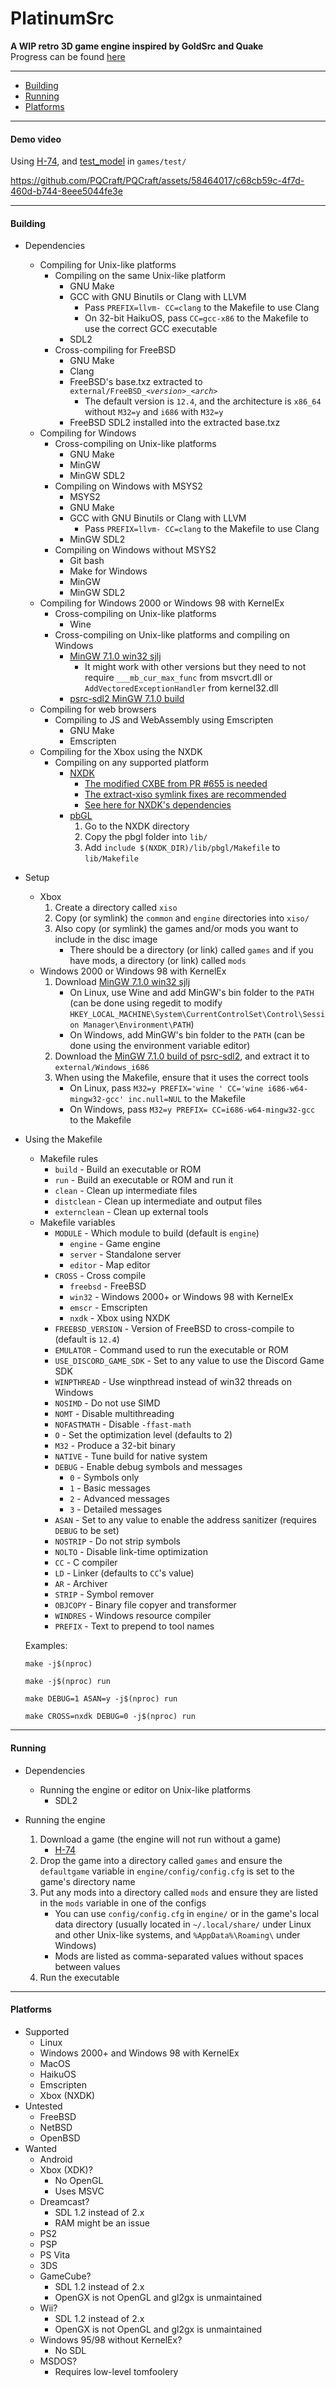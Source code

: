 # PlatinumSrc
**A WIP retro 3D game engine inspired by GoldSrc and Quake**<br>
Progress can be found [here](TODO.md)

---
- [Building](#Building)
- [Running](#Running)
- [Platforms](#Platforms)

---
#### Demo video
Using [H-74](https://github.com/PQCraft/H-74), and [test_model](https://github.com/PQCraft/PQCraft/raw/master/test_model.p3m) in `games/test/`

https://github.com/PQCraft/PQCraft/assets/58464017/c68cb59c-4f7d-460d-b744-8eee5044fe3e

---
#### Building
- Dependencies
    - Compiling for Unix-like platforms
        - Compiling on the same Unix-like platform
            - GNU Make
            - GCC with GNU Binutils or Clang with LLVM
                - Pass `PREFIX=llvm- CC=clang` to the Makefile to use Clang
                - On 32-bit HaikuOS, pass `CC=gcc-x86` to the Makefile to use the correct GCC executable
            - SDL2
        - Cross-compiling for FreeBSD
            - GNU Make
            - Clang
            - FreeBSD's base.txz extracted to <code>external/FreeBSD_<i>\<version\></i>_<i>\<arch\></i></code>
                - The default version is `12.4`, and the architecture is `x86_64` without `M32=y` and `i686` with `M32=y`
            - FreeBSD SDL2 installed into the extracted base.txz
    - Compiling for Windows
        - Cross-compiling on Unix-like platforms
            - GNU Make
            - MinGW
            - MinGW SDL2
        - Compiling on Windows with MSYS2
            - MSYS2
            - GNU Make
            - GCC with GNU Binutils or Clang with LLVM
                - Pass `PREFIX=llvm- CC=clang` to the Makefile to use Clang
            - MinGW SDL2
        - Compiling on Windows without MSYS2
            - Git bash
            - Make for Windows
            - MinGW
            - MinGW SDL2
    - Compiling for Windows 2000 or Windows 98 with KernelEx
        - Cross-compiling on Unix-like platforms
            - Wine
        - Cross-compiling on Unix-like platforms and compiling on Windows
            - [MinGW 7.1.0 win32 sjlj](https://sourceforge.net/projects/mingw-w64/files/Toolchains%20targetting%20Win32/Personal%20Builds/mingw-builds/7.1.0/threads-win32/sjlj/i686-7.1.0-release-win32-sjlj-rt_v5-rev2.7z/download)
                - It might work with other versions but they need to not require `___mb_cur_max_func` from msvcrt.dll or `AddVectoredExceptionHandler` from kernel32.dll
            - [psrc-sdl2 MinGW 7.1.0 build](https://github.com/PQCraft/psrc-sdl2/releases/latest/download/SDL2-devel-2.29.0-mingw-7.1.0.zip)
    - Compiling for web browsers
        - Compiling to JS and WebAssembly using Emscripten
            - GNU Make
            - Emscripten
    - Compiling for the Xbox using the NXDK
        - Compiling on any supported platform
            - [NXDK](https://github.com/XboxDev/nxdk)
                - [The modified CXBE from PR #655 is needed](https://github.com/PQCraft/nxdk/tree/master/tools/cxbe)
                - [The extract-xiso symlink fixes are recommended](https://github.com/PQCraft/extract-xiso)
                - [See here for NXDK's dependencies](https://github.com/XboxDev/nxdk/wiki/Install-the-Prerequisites)
            - [pbGL](https://github.com/fgsfdsfgs/pbgl)
                1. Go to the NXDK directory
                2. Copy the pbgl folder into `lib/`
                3. Add `include $(NXDK_DIR)/lib/pbgl/Makefile` to `lib/Makefile`

- Setup
    - Xbox
        1. Create a directory called `xiso`
        2. Copy \(or symlink\) the `common` and `engine` directories into `xiso/`
        3. Also copy \(or symlink\) the games and/or mods you want to include in the disc image
            - There should be a directory \(or link\) called `games` and if you have mods, a directory \(or link\) called `mods`
    - Windows 2000 or Windows 98 with KernelEx
        1. Download [MinGW 7.1.0 win32 sjlj](https://sourceforge.net/projects/mingw-w64/files/Toolchains%20targetting%20Win32/Personal%20Builds/mingw-builds/7.1.0/threads-win32/sjlj/i686-7.1.0-release-win32-sjlj-rt_v5-rev2.7z/download)
            - On Linux, use Wine and add MinGW's bin folder to the `PATH` \(can be done using regedit to modify `HKEY_LOCAL_MACHINE\System\CurrentControlSet\Control\Session Manager\Environment\PATH`\)
            - On Windows, add MinGW's bin folder to the `PATH` \(can be done using the environment variable editor\)
        2. Download the [MinGW 7.1.0 build of psrc-sdl2](https://github.com/PQCraft/psrc-sdl2/releases/latest/download/SDL2-devel-2.29.0-mingw-7.1.0.zip), and extract it to `external/Windows_i686`
        3. When using the Makefile, ensure that it uses the correct tools
            - On Linux, pass `M32=y PREFIX='wine ' CC='wine i686-w64-mingw32-gcc' inc.null=NUL` to the Makefile
            - On Windows, pass `M32=y PREFIX= CC=i686-w64-mingw32-gcc` to the Makefile

- Using the Makefile
    - Makefile rules
        - `build` - Build an executable or ROM
        - `run` - Build an executable or ROM and run it
        - `clean` - Clean up intermediate files
        - `distclean` - Clean up intermediate and output files
        - `externclean` - Clean up external tools
    - Makefile variables
        - `MODULE` - Which module to build \(default is `engine`\)
            - `engine` - Game engine
            - `server` - Standalone server
            - `editor` - Map editor
        - `CROSS` - Cross compile
            - `freebsd` - FreeBSD
            - `win32` - Windows 2000+ or Windows 98 with KernelEx
            - `emscr` - Emscripten
            - `nxdk` - Xbox using NXDK
        - `FREEBSD_VERSION` - Version of FreeBSD to cross-compile to \(default is `12.4`\)
        - `EMULATOR` - Command used to run the executable or ROM
        - `USE_DISCORD_GAME_SDK` - Set to any value to use the Discord Game SDK
        - `WINPTHREAD` - Use winpthread instead of win32 threads on Windows
        - `NOSIMD` - Do not use SIMD
        - `NOMT` - Disable multithreading
        - `NOFASTMATH` - Disable `-ffast-math`
        - `O` - Set the optimization level \(defaults to 2\)
        - `M32` - Produce a 32-bit binary
        - `NATIVE` - Tune build for native system
        - `DEBUG` - Enable debug symbols and messages
            - `0` - Symbols only
            - `1` - Basic messages
            - `2` - Advanced messages
            - `3` - Detailed messages
        - `ASAN` - Set to any value to enable the address sanitizer \(requires `DEBUG` to be set\)
        - `NOSTRIP` - Do not strip symbols
        - `NOLTO` - Disable link-time optimization
        - `CC` - C compiler
        - `LD` - Linker \(defaults to `CC`'s value\)
        - `AR` - Archiver
        - `STRIP` - Symbol remover
        - `OBJCOPY` - Binary file copyer and transformer
        - `WINDRES` - Windows resource compiler
        - `PREFIX` - Text to prepend to tool names

    Examples:
    ```
    make -j$(nproc)
    ```
    ```
    make -j$(nproc) run
    ```
    ```
    make DEBUG=1 ASAN=y -j$(nproc) run
    ```
    ```
    make CROSS=nxdk DEBUG=0 -j$(nproc) run
    ```

---
#### Running
- Dependencies
    - Running the engine or editor on Unix-like platforms
        - SDL2

- Running the engine
    1. Download a game \(the engine will not run without a game\)
        - [H-74](https://github.com/PQCraft/H-74)
    2. Drop the game into a directory called `games` and ensure the `defaultgame` variable in `engine/config/config.cfg` is set to the game's directory name
    3. Put any mods into a directory called `mods` and ensure they are listed in the `mods` variable in one of the configs
        - You can use `config/config.cfg` in `engine/` or in the game's local data directory \(usually located in `~/.local/share/` under Linux and other Unix-like systems, and `%AppData%\Roaming\` under Windows\)
        - Mods are listed as comma-separated values without spaces between values
    4. Run the executable

---
#### Platforms
- Supported
    - Linux
    - Windows 2000+ and Windows 98 with KernelEx
    - MacOS
    - HaikuOS
    - Emscripten
    - Xbox \(NXDK\)
- Untested
    - FreeBSD
    - NetBSD
    - OpenBSD
- Wanted
    - Android
    - Xbox \(XDK\)?
        - No OpenGL
        - Uses MSVC
    - Dreamcast?
        - SDL 1.2 instead of 2.x
        - RAM might be an issue
    - PS2
    - PSP
    - PS Vita
    - 3DS
    - GameCube?
        - SDL 1.2 instead of 2.x
        - OpenGX is not OpenGL and gl2gx is unmaintained
    - Wii?
        - SDL 1.2 instead of 2.x
        - OpenGX is not OpenGL and gl2gx is unmaintained
    - Windows 95/98 without KernelEx?
        - No SDL
    - MSDOS?
        - Requires low-level tomfoolery
